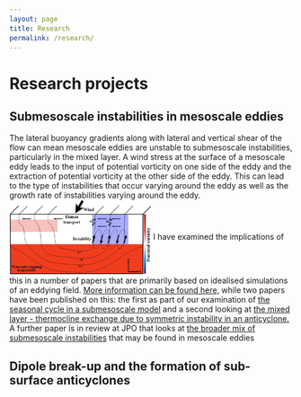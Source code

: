 ```yaml
---
layout: page
title: Research
permalink: /research/
---
```


# Research projects

## Submesoscale instabilities in mesoscale eddies
The lateral buoyancy gradients along with lateral and vertical shear
of the flow can mean mesoscale eddies are unstable to submesoscale instabilities,
particularly in the mixed layer.
A wind stress at the surface of a mesoscale eddy leads to the input of potential
vorticity on one side of the eddy and the extraction of potential vorticity
at the other side of the eddy.   This can lead to the type of instabilities
that occur varying around the eddy as well as the growth rate of instabilities
varying around the eddy.
<img src="/img/anticyc_schematic_final.jpg" width="50%" align="center">
I have examined the implications of this in a number
of papers that are primarily based on idealised simulations of an eddying field.
[More information can be found here,](http://braaannigan.github.io/research/2017/08/16/instabilities_in_eddies.html)
while two papers have been published on this:
the first as part of our examination of [the seasonal cycle in a submesoscale
model](http://www.sciencedirect.com/science/article/pii/S1463500315000803)
and a second looking at [the mixed layer - thermocline exchange due to
symmetric instability in an anticyclone.](http://onlinelibrary.wiley.com/doi/10.1002/2016GL068009/full)
A further paper is in review at JPO that looks at [the broader mix of
submesoscale instabilities](https://www.dropbox.com/s/k290g7q4i0ddyn1/eddy_subduction_January_2017.pdf?dl=0)
that may be found in mesoscale eddies

## Dipole break-up and the formation of sub-surface anticyclones
